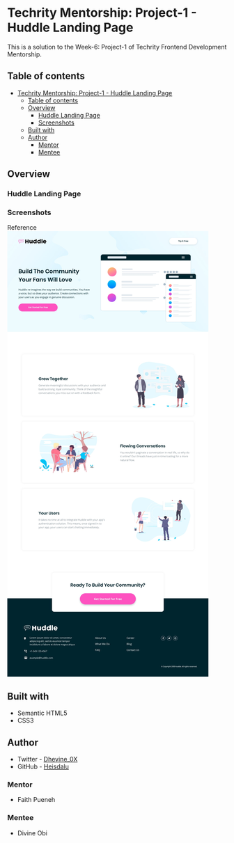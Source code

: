 # Techrity Mentorship: Project-1 - Huddle Landing Page

This is a solution to the Week-6: Project-1 of Techrity Frontend Development Mentorship.

## Table of contents

- [Techrity Mentorship: Project-1 - Huddle Landing Page](#techrity-mentorship-project-1---huddle-landing-page)
  - [Table of contents](#table-of-contents)
  - [Overview](#overview)
    - [Huddle Landing Page](#huddle-landing-page)
    - [Screenshots](#screenshots)
  - [Built with](#built-with)
  - [Author](#author)
    - [Mentor](#mentor)
    - [Mentee](#mentee)

## Overview

### Huddle Landing Page

### Screenshots

Reference
![screenshoot]('./../design/desktop-design.jpg)

## Built with

- Semantic HTML5
- CSS3

## Author

- Twitter - [Dhevine_0X](http://twitter.com/Dhevine_0X)
- GitHub - [Heisdalu](https://github.com/Heisdalu)

### Mentor

- Faith Pueneh

### Mentee

- Divine Obi
